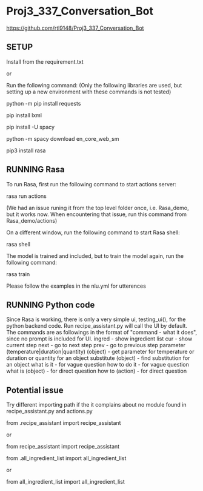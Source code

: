 # Proj3_337_Conversation_Bot
https://github.com/rtl9148/Proj3_337_Conversation_Bot

## SETUP

Install from the requirement.txt 

or 

Run the following command: 
(Only the following libraries are used, but setting up a new environment with these commands is not tested)

python -m pip install requests

pip install lxml

pip install -U spacy

python -m spacy download en_core_web_sm

pip3 install rasa


## RUNNING Rasa

To run Rasa, first run the following command to start actions server:

rasa run actions

(We had an issue runing it from the top level folder once, i.e. Rasa_demo, but it works now. When encountering that issue, run this command from Rasa_demo/actions)

On a different window, run the following command to start Rasa shell:

rasa shell

The model is trained and included, but to train the model again, run the following command:

rasa train

Please follow the examples in the nlu.yml for utterences

## RUNNING Python code

Since Rasa is working, there is only a very simple ui, testing_ui(), for the python backend code. Run recipe_assistant.py will call the UI by default. The commands are as followings in the format of "command - what it does", since no prompt is included for UI.
ingred - show ingredient list
cur - show current step
next - go to next step
prev - go to previous step
parameter (temperature|duration|quantity) (object) - get parameter for temperature or duration or quantity for an object
substitute (object) - find substitution for an object
what is it - for vague question
how to do it - for vague question
what is (object) - for direct question 
how to (action) - for direct question

## Potential issue

Try different importing path if the it complains about no module found in recipe_assistant.py and actions.py

from .recipe_assistant import recipe_assistant

or

from recipe_assistant import recipe_assistant

from .all_ingredient_list import all_ingredient_list

or

from all_ingredient_list import all_ingredient_list





